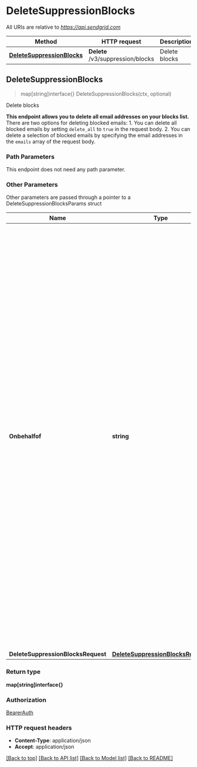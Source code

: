 # DeleteSuppressionBlocks

All URIs are relative to *https://api.sendgrid.com*

Method | HTTP request | Description
------------- | ------------- | -------------
[**DeleteSuppressionBlocks**](DeleteSuppressionBlocks.md#DeleteSuppressionBlocks) | **Delete** /v3/suppression/blocks | Delete blocks



## DeleteSuppressionBlocks

> map[string]interface{} DeleteSuppressionBlocks(ctx, optional)

Delete blocks

**This endpoint allows you to delete all email addresses on your blocks list.**  There are two options for deleting blocked emails:   1. You can delete all blocked emails by setting `delete_all` to `true` in the request body.  2. You can delete a selection of blocked emails by specifying the email addresses in the `emails` array of the request body.

### Path Parameters

This endpoint does not need any path parameter.

### Other Parameters

Other parameters are passed through a pointer to a DeleteSuppressionBlocksParams struct


Name | Type | Description
------------- | ------------- | -------------
**Onbehalfof** | **string** | The `on-behalf-of` header allows you to make API calls from a parent account on behalf of the parent's Subusers or customer accounts. You will use the parent account's API key when using this header. When making a call on behalf of a customer account, the property value should be \"account-id\" followed by the customer account's ID (e.g., `on-behalf-of: account-id <account-id>`). When making a call on behalf of a Subuser, the property value should be the Subuser's username (e.g., `on-behalf-of: <subuser-username>`). See [**On Behalf Of**](https://docs.sendgrid.com/api-reference/how-to-use-the-sendgrid-v3-api/on-behalf-of) for more information.
**DeleteSuppressionBlocksRequest** | [**DeleteSuppressionBlocksRequest**](DeleteSuppressionBlocksRequest.md) | 

### Return type

**map[string]interface{}**

### Authorization

[BearerAuth](../README.md#BearerAuth)

### HTTP request headers

- **Content-Type**: application/json
- **Accept**: application/json

[[Back to top]](#) [[Back to API list]](../README.md#documentation-for-api-endpoints)
[[Back to Model list]](../README.md#documentation-for-models)
[[Back to README]](../README.md)

